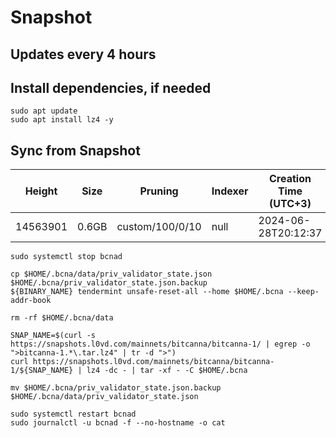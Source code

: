 # Snapshot

## Updates every 4 hours

## Install dependencies, if needed
```
sudo apt update
sudo apt install lz4 -y
```

## Sync from Snapshot
| Height  | Size | Pruning | Indexer | Creation Time (UTC+3) |
| --------- | --------- | --------- | --------- | --------- |
| 14563901  | 0.6GB  | custom/100/0/10 | null | 2024-06-28T20:12:37 |

```
sudo systemctl stop bcnad

cp $HOME/.bcna/data/priv_validator_state.json $HOME/.bcna/priv_validator_state.json.backup
${BINARY_NAME} tendermint unsafe-reset-all --home $HOME/.bcna --keep-addr-book

rm -rf $HOME/.bcna/data 

SNAP_NAME=$(curl -s https://snapshots.l0vd.com/mainnets/bitcanna/bitcanna-1/ | egrep -o ">bitcanna-1.*\.tar.lz4" | tr -d ">")
curl https://snapshots.l0vd.com/mainnets/bitcanna/bitcanna-1/${SNAP_NAME} | lz4 -dc - | tar -xf - -C $HOME/.bcna

mv $HOME/.bcna/priv_validator_state.json.backup $HOME/.bcna/data/priv_validator_state.json

sudo systemctl restart bcnad
sudo journalctl -u bcnad -f --no-hostname -o cat
```